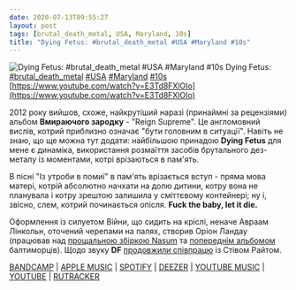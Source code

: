 ```yaml
---
date: 2020-07-13T09:55:27
layout: post
tags: [brutal_death_metal, USA, Maryland, 10s]
title: "Dying Fetus: #brutal_death_metal #USA #Maryland #10s"
---
```

![Dying Fetus: #brutal_death_metal #USA #Maryland #10s](https://i.ytimg.com/vi/E3Td8FXlOIo/hqdefault.jpg)
Dying Fetus: [#brutal_death_metal](/tags/#brutal_death_metal) [#USA](/tags/#USA) [#Maryland](/tags/#Maryland) [#10s](/tags/#10s) [https://www.youtube.com/watch?v=E3Td8FXlOIo](https://www.youtube.com/watch?v=E3Td8FXlOIo)

2012 року вийшов, схоже, найкрутіший наразі (принаймні за рецензіями) альбом **Вмираючого зародку** - &quot;Reign Supreme&quot;. Це англомовний вислів, котрий приблизно означає &quot;бути головним в ситуації&quot;. Навіть не знаю, що ще можна тут додати: найбільшою принадою **Dying Fetus** для мене є динаміка, використання розмаїття засобів брутального дез-металу із моментами, котрі врізаються в пам&#39;ять.

В пісні &quot;Із утроби в помиї&quot; в пам&#39;ять врізається вступ - пряма мова матері, котрій абсолютно начхати на долю дитини, котру вона не планувала і котру зрештою залишила у сміттєвому контейнері; ну і, звісно, слем, котрий починається опісля. __Fuck the baby, let it die.__

Оформлення із силуетом Війни, що сидить на кріслі, неначе Авраам Лінкольн, оточений черепами на палях, створив Оріон Ландау (працював над [прощальною збіркою Nasum](https://t.me/vast_space_unexplored/3209) та [попереднім альбомом](https://t.me/vast_space_unexplored/3818) балтиморців). Щодо звуку **DF** [продовжили співпрацю](https://t.me/vast_space_unexplored/3818) із Стівом Райтом.

[BANDCAMP](https://dyingfetus.bandcamp.com/album/reign-supreme-deluxe-edition) | [APPLE MUSIC](https://music.apple.com/us/album/reign-supreme/523191150) | [SPOTIFY](https://open.spotify.com/album/6SGhbpz7boAiDk9CotSDSD) | [DEEZER](https://www.deezer.com/album/3253221?utm_source=deezer&amp;utm_content=album-3253221&amp;utm_term=1601611822_1594622980&amp;utm_medium=web) | [YOUTUBE MUSIC](https://music.youtube.com/playlist?list=OLAK5uy_lXQTyCtTLnsF8AvvOheOyhEzCXB3xZAfw) | [YOUTUBE](https://www.youtube.com/playlist?list=OLAK5uy_n-JWM4H1ojnu3KozEXVjFuo4sCr7fWt7A) | [RUTRACKER](https://rutracker.org/forum/viewtopic.php?t=4715711)